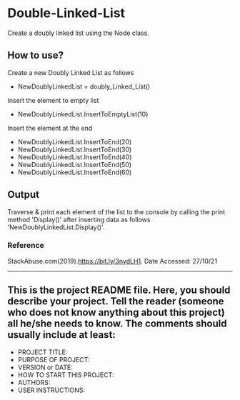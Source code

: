 # Double-Linked-List
Create a doubly linked list using the Node class.

## How to use?

 Create a new Doubly Linked List as follows 
 
 * NewDoublyLinkedList = doubly_Linked_List()
 
 Insert the element to empty list
 
 * NewDoublyLinkedList.InsertToEmptyList(10)
 
  Insert the element at the end
 
 * NewDoublyLinkedList.InsertToEnd(20)
 * NewDoublyLinkedList.InsertToEnd(30)
 * NewDoublyLinkedList.InsertToEnd(40)
 * NewDoublyLinkedList.InsertToEnd(50)
 * NewDoublyLinkedList.InsertToEnd(60)


## Output

Traverse & print each element of the list to the console by calling the print method  'Display()' after inserting data as follows 'NewDoublyLinkedList.Display()'.  

### Reference 
  StackAbuse.com(2019).https://bit.ly/3nydLH1. Date Accessed: 27/10/21

------------------------------------------------------------------------
This is the project README file. Here, you should describe your project.
Tell the reader (someone who does not know anything about this project)
all he/she needs to know. The comments should usually include at least:
------------------------------------------------------------------------

* PROJECT TITLE:
* PURPOSE OF PROJECT:
* VERSION or DATE:
* HOW TO START THIS PROJECT:
* AUTHORS:
* USER INSTRUCTIONS:



